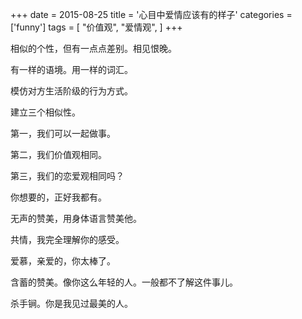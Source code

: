 +++
date = 2015-08-25
title = '心目中爱情应该有的样子'
categories = ['funny']
tags = [
    "价值观",
    "爱情观",
]
+++


相似的个性，但有一点点差别。相见恨晚。

有一样的语境。用一样的词汇。

模仿对方生活阶级的行为方式。

建立三个相似性。

  第一，我们可以一起做事。

  第二，我们价值观相同。

  第三，我们的恋爱观相同吗？

你想要的，正好我都有。

无声的赞美，用身体语言赞美他。

共情，我完全理解你的感受。

爱慕，亲爱的，你太棒了。

含蓄的赞美。像你这么年轻的人。一般都不了解这件事儿。

杀手锏。你是我见过最美的人。